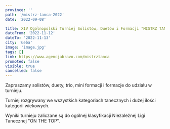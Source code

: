 ```yaml
---
province: ''
path: '/mistrz-tanca-2022'
date: '2022-09-08'

title: XIV Ogólnopolski Turniej Solistów, Duetów i Formacji "MISTRZ TAŃCA"
dateFrom: '2022-11-12'
dateTo: '2022-11-13'
city: 'Łeba'
image: 'image.jpg'
tags: []
link: https://www.agencjabravo.com/mistrztanca
promoted: false
visible: true
cancelled: false
---
```

Zapraszamy solistów, duety, trio, mini formacji i formacje do udziału w turnieju.

Turniej rozgrywany we wszystkich kategoriach tanecznych i dużej ilości kategorii wiekowych.

Wyniki turnieju zaliczane są do ogólnej klasyfikacji Niezależnej Ligi Tanecznej "ON THE TOP".
